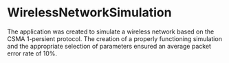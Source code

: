 # WirelessNetworkSimulation
The application was created to simulate a wireless network based on the CSMA 1-persient protocol. The creation of a properly functioning simulation and the appropriate selection of parameters ensured an average packet error rate of 10%.
